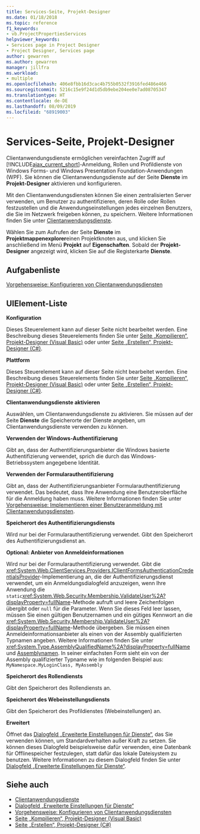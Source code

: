 ```yaml
---
title: Services-Seite, Projekt-Designer
ms.date: 01/18/2018
ms.topic: reference
f1_keywords:
- vb.ProjectPropertiesServices
helpviewer_keywords:
- Services page in Project Designer
- Project Designer, Services page
author: gewarren
ms.author: gewarren
manager: jillfra
ms.workload:
- multiple
ms.openlocfilehash: 406e8fbb16d3cac4b755b0532f3916fed486e466
ms.sourcegitcommit: 5216c15e9f24d1d5db9ebe204ee0e7ad08705347
ms.translationtype: HT
ms.contentlocale: de-DE
ms.lasthandoff: 08/09/2019
ms.locfileid: "68919003"
---
```

# <a name="services-page-project-designer"></a>Services-Seite, Projekt-Designer

Clientanwendungsdienste ermöglichen vereinfachten Zugriff auf [!INCLUDE[ajax_current_short](../../ide/reference/includes/ajax_current_short_md.md)]-Anmeldung, Rollen und Profildienste von Windows Forms- und Windows Presentation Foundation-Anwendungen (WPF). Sie können die Clientanwendungsdienste auf der Seite **Dienste** im **Projekt-Designer** aktivieren und konfigurieren.

Mit den Clientanwendungsdiensten können Sie einen zentralisierten Server verwenden, um Benutzer zu authentifizieren, deren Rolle oder Rollen festzustellen und die Anwendungseinstellungen jedes einzelnen Benutzers, die Sie im Netzwerk freigeben können, zu speichern. Weitere Informationen finden Sie unter [Clientanwendungsdienste](/dotnet/framework/common-client-technologies/client-application-services).

Wählen Sie zum Aufrufen der Seite **Dienste** im **Projektmappenexplorer**einen Projektknoten aus, und klicken Sie anschließend im Menü **Projekt** auf **Eigenschaften**. Sobald der **Projekt-Designer** angezeigt wird, klicken Sie auf die Registerkarte **Dienste**.

## <a name="task-list"></a>Aufgabenliste

[Vorgehensweise: Konfigurieren von Clientanwendungsdiensten](/dotnet/framework/common-client-technologies/how-to-configure-client-application-services)

## <a name="uielement-list"></a>UIElement-Liste

 **Konfiguration**

Dieses Steuerelement kann auf dieser Seite nicht bearbeitet werden. Eine Beschreibung dieses Steuerelements finden Sie unter [Seite „Kompilieren“, Projekt-Designer (Visual Basic)](../../ide/reference/compile-page-project-designer-visual-basic.md) oder unter [Seite „Erstellen“, Projekt-Designer (C#)](../../ide/reference/build-page-project-designer-csharp.md).

 **Plattform**

Dieses Steuerelement kann auf dieser Seite nicht bearbeitet werden. Eine Beschreibung dieses Steuerelements finden Sie unter [Seite „Kompilieren“, Projekt-Designer (Visual Basic)](../../ide/reference/compile-page-project-designer-visual-basic.md) oder unter [Seite „Erstellen“, Projekt-Designer (C#)](../../ide/reference/build-page-project-designer-csharp.md).

 **Clientanwendungsdienste aktivieren**

Auswählen, um Clientanwendungsdienste zu aktivieren. Sie müssen auf der Seite **Dienste** die Speicherorte der Dienste angeben, um Clientanwendungsdienste verwenden zu können.

 **Verwenden der Windows-Authentifizierung**

Gibt an, dass der Authentifizierungsanbieter die Windows basierte Authentifizierung verwendet, sprich die durch das Windows-Betriebssystem angegebene Identität.

 **Verwenden der Formularauthentifizierung**

Gibt an, dass der Authentifizierungsanbieter Formularauthentifizierung verwendet. Das bedeutet, dass Ihre Anwendung eine Benutzeroberfläche für die Anmeldung haben muss. Weitere Informationen finden Sie unter [Vorgehensweise: Implementieren einer Benutzeranmeldung mit Clientanwendungsdiensten](/dotnet/framework/common-client-technologies/how-to-implement-user-login-with-client-application-services).

 **Speicherort des Authentifizierungsdiensts**

Wird nur bei der Formularauthentifizierung verwendet. Gibt den Speicherort des Authentifizierungsdienst an.

 **Optional: Anbieter von Anmeldeinformationen**

Wird nur bei der Formularauthentifizierung verwendet. Gibt die <xref:System.Web.ClientServices.Providers.IClientFormsAuthenticationCredentialsProvider>-Implementierung an, die der Authentifizierungsdienst verwendet, um ein Anmeldungsdialogfeld anzuzeigen, wenn Ihre Anwendung die `static`<xref:System.Web.Security.Membership.ValidateUser%2A?displayProperty=fullName>-Methode aufruft und leere Zeichenfolgen übergibt oder `null` für die Parameter. Wenn Sie dieses Feld leer lassen, müssen Sie einen gültigen Benutzernamen und ein gütiges Kennwort an die <xref:System.Web.Security.Membership.ValidateUser%2A?displayProperty=fullName>-Methode übergeben. Sie müssen einen Anmeldeinformationsanbieter als einen von der Assembly qualifizierten Typnamen angeben. Weitere Informationen finden Sie unter <xref:System.Type.AssemblyQualifiedName%2A?displayProperty=fullName> und [Assemblynamen](/dotnet/framework/app-domains/assembly-names). In seiner einfachsten Form sieht ein von der Assembly qualifizierter Typname wie im folgenden Beispiel aus: `MyNamespace.MyLoginClass, MyAssembly`

 **Speicherort des Rollendiensts**

Gibt den Speicherort des Rollendiensts an.

 **Speicherort des Webeinstellungsdiensts**

Gibt den Speicherort des Profildienstes (Webeinstellungen) an.

 **Erweitert**

Öffnet das [Dialogfeld „Erweiterte Einstellungen für Dienste“](../../ide/reference/advanced-settings-for-services-dialog-box.md), das Sie verwenden können, um Standardverhalten außer Kraft zu setzen. Sie können dieses Dialogfeld beispielsweise dafür verwenden, eine Datenbank für Offlinespeicher festzulegen, statt dafür das lokale Dateisystem zu benutzen. Weitere Informationen zu diesem Dialogfeld finden Sie unter [Dialogfeld „Erweiterte Einstellungen für Dienste“](../../ide/reference/advanced-settings-for-services-dialog-box.md).

## <a name="see-also"></a>Siehe auch

- [Clientanwendungsdienste](/dotnet/framework/common-client-technologies/client-application-services)
- [Dialogfeld „Erweiterte Einstellungen für Dienste“](../../ide/reference/advanced-settings-for-services-dialog-box.md)
- [Vorgehensweise: Konfigurieren von Clientanwendungsdiensten](/dotnet/framework/common-client-technologies/how-to-configure-client-application-services)
- [Seite „Kompilieren“, Projekt-Designer (Visual Basic)](../../ide/reference/compile-page-project-designer-visual-basic.md)
- [Seite „Erstellen“, Projekt-Designer (C#)](../../ide/reference/build-page-project-designer-csharp.md)
